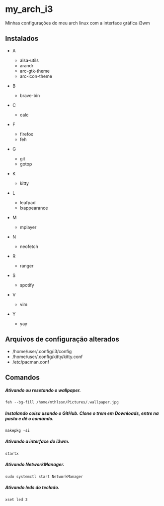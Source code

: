 # my_arch_i3
Minhas configurações do meu arch linux com a interface gráfica i3wm

## Instalados

* A
  * alsa-utils
  * arandr
  * arc-gtk-theme
  * arc-icon-theme

* B
  * brave-bin

* C
  * calc

* F
  * firefox
  * feh

* G
  * git
  * gotop

* K
  * kitty

* L
  * leafpad
  * lxappearance

* M
  * mplayer

* N
  * neofetch

* R
  * ranger

* S
  * spotify

* V
  * vim

* Y 
  * yay

## Arquivos de configuração alterados

* /home/user/.config/i3/config
* /home/user/.config/kitty/kitty.conf
* /etc/pacman.conf

## Comandos

##### Ativando ou resetando o wallpaper.
```
feh --bg-fill /home/mthlssn/Pictures/.wallpaper.jpg
```

##### Instalando coisa usando o GitHub. Clone o trem em Downloads, entre na pasta e dê o comando.
```
makepkg -si
```

##### Ativando a interface do i3wm.
```
startx
```

##### Ativando NetworkManager.
```
sudo systemctl start NetworkManager
```

##### Ativando leds do teclado.
```
xset led 3
```
